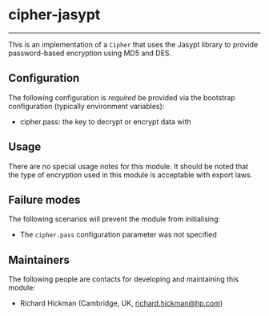 # cipher-jasypt

---

 This is an implementation of a `Cipher` that uses the Jasypt library to
 provide password-based encryption using MD5 and DES.


## Configuration

 The following configuration is *required* be provided via the bootstrap
 configuration (typically environment variables):

 - cipher.pass: the key to decrypt or encrypt data with


## Usage

 There are no special usage notes for this module. It should be noted that the
 type of encryption used in this module is acceptable with export laws.


## Failure modes

 The following scenarios will prevent the module from initialising:

 - The `cipher.pass` configuration parameter was not specified


## Maintainers

 The following people are contacts for developing and maintaining this module:

 - Richard Hickman (Cambridge, UK, richard.hickman@hp.com)
